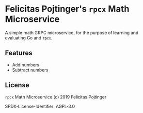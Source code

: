 # Felicitas Pojtinger's `rpcx` Math Microservice

A simple math GRPC microservice, for the purpose of learning and evaluating Go and `rpcx`.

## Features

- Add numbers
- Subtract numbers

## License

`rpcx` Math Microservice (c) 2019 Felicitas Pojtinger

SPDX-License-Identifier: AGPL-3.0

